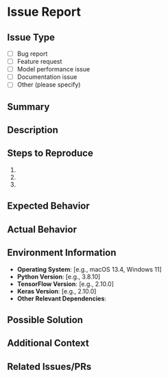 # Issue Report

## Issue Type
<!-- Select one by changing [ ] to [x] -->
- [ ] Bug report
- [ ] Feature request
- [ ] Model performance issue
- [ ] Documentation issue
- [ ] Other (please specify)

## Summary
<!-- Provide a brief summary of the issue. -->

## Description
<!-- Describe the issue in detail. Include what the problem is, where it occurs, and any relevant context. -->

## Steps to Reproduce
<!-- For bugs, provide a step-by-step guide to reproduce the issue. Skip this section for feature requests. -->
1.
2.
3.

## Expected Behavior
<!-- Describe what you expected to happen. -->

## Actual Behavior
<!-- Describe what actually happened. Include any error messages, stack traces, or screenshots if applicable. -->

## Environment Information
<!-- For bugs, provide details about your environment. Skip this section for feature requests. -->
- **Operating System**: [e.g., macOS 13.4, Windows 11]
- **Python Version**: [e.g., 3.8.10]
- **TensorFlow Version**: [e.g., 2.10.0]
- **Keras Version**: [e.g., 2.10.0]
- **Other Relevant Dependencies**:

## Possible Solution
<!-- (Optional) Suggest a fix or approach to address the issue. -->

## Additional Context
<!-- (Optional) Add any other context, code snippets, or files that might help in understanding or resolving the issue. -->

## Related Issues/PRs
<!-- (Optional) Link to any related issues or pull requests. -->
